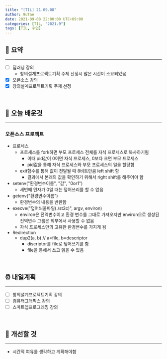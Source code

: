 ```yaml
---
title: "[TIL] 21.09.08"
author: 9uTae
date: 2021-09-08 22:00:00 UTC+09:00
categories: [TIL, "2021.9"]
tags: [TIL, 수업]
---
```


## 🏁 요약

---

- [ ] 딥러닝 강의
    - 창의설계프로젝트기획 주제 선정시 많은 시간이 소요되었음
- [x] 오픈소스 강의
- [x] 창의설계프로젝트기획 주제 선정

<br>

## 📑 오늘 배운것 

---

### 오픈소스 프로젝트

- 프로세스
    - 프로세스를 fork하면 부모 프로세스 전체를 자식 프로세스로 복사하기됨
        - 이때 pid값이 0이면 자식 프로세스, 0보다 크면 부모 프로세스
        - pid값을 통해 자식 프로세스와 부모 프로세스의 일을 할당함
    - exit함수를 통해 값이 전달될 때 8비트만큼 left shift 함
        - 결과에서 본래의 값을 확인하기 위해서 right shift를 해주어야 함
- setenv("환경변수이름", "값", "0or1")
    - 세번째 인자가 0일 때는 덮어쓰리를 할 수 없음
- getenv("환경변수이름")
    - 환경변수의 내용을 반환함
- execve("덮어씌울파일(./st2c)", argv, environ)
    - environ은 전역변수이고 환경 변수를 그대로 가져오지만 environ으로 생성된 전역변수 그룹은 외부에서 사용할 수 없음
    - 자식 프로세스만의 고유한 환경변수를 가지게 됨
- Redirection
    - dup2(a, b) // a=file, b=descriptor
        - discriptor를 file로 덮어쓰기를 함
        - file을 통해서 쓰고 읽을 수 있음

<br>

## ⏰ 내일계획

---

- [ ] 창의설계프로젝트기획 강의
- [ ] 컴퓨터그래픽스 강의
- [ ] 스마트앱프로그래밍 강의

<br>

## 🧷 개선할 것

---

- 시간적 여유를 생각하고 계획해야함

<br>